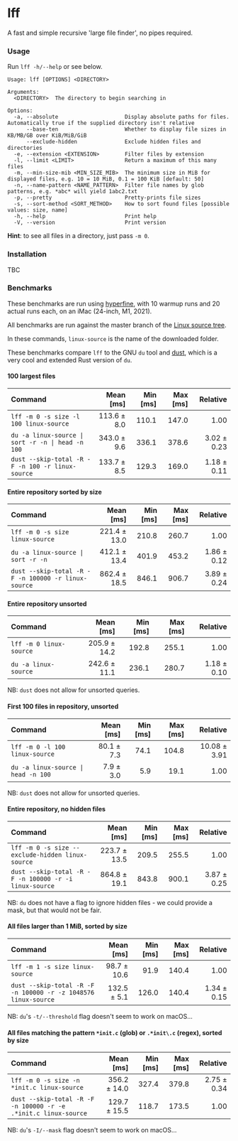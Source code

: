 # lff

A fast and simple recursive 'large file finder', no pipes required.

### Usage

Run `lff -h/--help` or see below.

```
Usage: lff [OPTIONS] <DIRECTORY>

Arguments:
  <DIRECTORY>  The directory to begin searching in

Options:
  -a, --absolute                     Display absolute paths for files. Automatically true if the supplied directory isn't relative
      --base-ten                     Whether to display file sizes in KB/MB/GB over KiB/MiB/GiB
      --exclude-hidden               Exclude hidden files and directories
  -e, --extension <EXTENSION>        Filter files by extension
  -l, --limit <LIMIT>                Return a maximum of this many files
  -m, --min-size-mib <MIN_SIZE_MIB>  The minimum size in MiB for displayed files, e.g. 10 = 10 MiB, 0.1 = 100 KiB [default: 50]
  -n, --name-pattern <NAME_PATTERN>  Filter file names by glob patterns, e.g. *abc* will yield 1abc2.txt
  -p, --pretty                       Pretty-prints file sizes
  -s, --sort-method <SORT_METHOD>    How to sort found files [possible values: size, name]
  -h, --help                         Print help
  -V, --version                      Print version
```

**Hint**: to see all files in a directory, just pass `-m 0`.

### Installation

TBC

### Benchmarks

These benchmarks are run using [hyperfine](https://github.com/sharkdp/hyperfine),
with 10 warmup runs and 20 actual runs each, on an iMac (24-inch, M1, 2021).

All benchmarks are run against the master branch of the [Linux source tree](https://github.com/torvalds/linux).

In these commands, `linux-source` is the name of the downloaded folder.

These benchmarks compare `lff` to the GNU `du` tool and [dust](https://github.com/bootandy/dust),
which is a very cool and extended Rust version of `du`.

#### 100 largest files

| Command                                           |   Mean [ms] | Min [ms] | Max [ms] |    Relative |
|:--------------------------------------------------|------------:|---------:|---------:|------------:|
| `lff -m 0 -s size -l 100 linux-source`            | 113.6 ± 8.0 |    110.1 |    147.0 |        1.00 |
| `du -a linux-source \| sort -r -n \| head -n 100` | 343.0 ± 9.6 |    336.1 |    378.6 | 3.02 ± 0.23 |
| `dust --skip-total -R -F -n 100 -r linux-source`  | 133.7 ± 8.5 |    129.3 |    169.0 | 1.18 ± 0.11 |

#### Entire repository sorted by size

| Command                                             |    Mean [ms] | Min [ms] | Max [ms] |    Relative |
|:----------------------------------------------------|-------------:|---------:|---------:|------------:|
| `lff -m 0 -s size linux-source`                     | 221.4 ± 13.0 |    210.8 |    260.7 |        1.00 |
| `du -a linux-source \| sort -r -n`                  | 412.1 ± 13.4 |    401.9 |    453.2 | 1.86 ± 0.12 |
| `dust --skip-total -R -F -n 100000 -r linux-source` | 862.4 ± 18.5 |    846.1 |    906.7 | 3.89 ± 0.24 |

#### Entire repository unsorted

| Command                 |    Mean [ms] | Min [ms] | Max [ms] |    Relative |
|:------------------------|-------------:|---------:|---------:|------------:|
| `lff -m 0 linux-source` | 205.9 ± 14.2 |    192.8 |    255.1 |        1.00 |
| `du -a linux-source`    | 242.6 ± 11.1 |    236.1 |    280.7 | 1.18 ± 0.10 |

NB: `dust` does not allow for unsorted queries.

#### First 100 files in repository, unsorted

| Command                             |  Mean [ms] | Min [ms] | Max [ms] |     Relative |
|:------------------------------------|-----------:|---------:|---------:|-------------:|
| `lff -m 0 -l 100 linux-source`      | 80.1 ± 7.3 |     74.1 |    104.8 | 10.08 ± 3.91 |
| `du -a linux-source \| head -n 100` |  7.9 ± 3.0 |      5.9 |     19.1 |         1.00 |

NB: `dust` does not allow for unsorted queries.

#### Entire repository, no hidden files

| Command                                                |    Mean [ms] | Min [ms] | Max [ms] |    Relative |
|:-------------------------------------------------------|-------------:|---------:|---------:|------------:|
| `lff -m 0 -s size --exclude-hidden linux-source`       | 223.7 ± 13.5 |    209.5 |    255.5 |        1.00 |
| `dust --skip-total -R -F -n 100000 -r -i linux-source` | 864.8 ± 19.1 |    843.8 |    900.1 | 3.87 ± 0.25 |

NB: `du` does not have a flag to ignore hidden files - we could provide a mask, but that would not be fair.

#### All files larger than 1 MiB, sorted by size

| Command                                                        |   Mean [ms] | Min [ms] | Max [ms] |    Relative |
|:---------------------------------------------------------------|------------:|---------:|---------:|------------:|
| `lff -m 1 -s size linux-source`                                | 98.7 ± 10.6 |     91.9 |    140.4 |        1.00 |
| `dust --skip-total -R -F -n 100000 -r -z 1048576 linux-source` | 132.5 ± 5.1 |    126.0 |    140.4 | 1.34 ± 0.15 |

NB: `du`'s `-t/--threshold` flag doesn't seem to work on macOS...

#### All files matching the pattern `*init.c` (glob) or `.*init\.c` (regex), sorted by size

| Command                                                         |    Mean [ms] | Min [ms] | Max [ms] |    Relative |
|:----------------------------------------------------------------|-------------:|---------:|---------:|------------:|
| `lff -m 0 -s size -n *init.c linux-source`                      | 356.2 ± 14.0 |    327.4 |    379.8 | 2.75 ± 0.34 |
| `dust --skip-total -R -F -n 100000 -r -e .*init.c linux-source` | 129.7 ± 15.5 |    118.7 |    173.5 |        1.00 |

NB: `du`'s `-I/--mask` flag doesn't seem to work on macOS...
